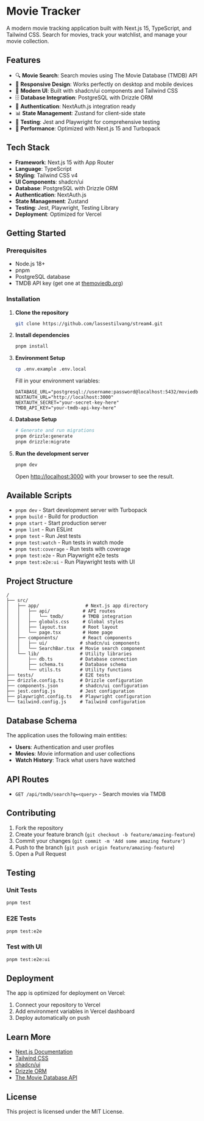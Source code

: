 # Movie Tracker

A modern movie tracking application built with Next.js 15, TypeScript, and Tailwind CSS. Search for movies, track your watchlist, and manage your movie collection.

## Features

- 🔍 **Movie Search**: Search movies using The Movie Database (TMDB) API
- 📱 **Responsive Design**: Works perfectly on desktop and mobile devices
- 🎨 **Modern UI**: Built with shadcn/ui components and Tailwind CSS
- 🗄️ **Database Integration**: PostgreSQL with Drizzle ORM
- 🔐 **Authentication**: NextAuth.js integration ready
- 📊 **State Management**: Zustand for client-side state
- 🧪 **Testing**: Jest and Playwright for comprehensive testing
- 🚀 **Performance**: Optimized with Next.js 15 and Turbopack

## Tech Stack

- **Framework**: Next.js 15 with App Router
- **Language**: TypeScript
- **Styling**: Tailwind CSS v4
- **UI Components**: shadcn/ui
- **Database**: PostgreSQL with Drizzle ORM
- **Authentication**: NextAuth.js
- **State Management**: Zustand
- **Testing**: Jest, Playwright, Testing Library
- **Deployment**: Optimized for Vercel

## Getting Started

### Prerequisites

- Node.js 18+
- pnpm
- PostgreSQL database
- TMDB API key (get one at [themoviedb.org](https://www.themoviedb.org/settings/api))

### Installation

1. **Clone the repository**

   ```bash
   git clone https://github.com/lassestilvang/stream4.git
   ```

2. **Install dependencies**

   ```bash
   pnpm install
   ```

3. **Environment Setup**

   ```bash
   cp .env.example .env.local
   ```

   Fill in your environment variables:

   ```env
   DATABASE_URL="postgresql://username:password@localhost:5432/moviedb"
   NEXTAUTH_URL="http://localhost:3000"
   NEXTAUTH_SECRET="your-secret-key-here"
   TMDB_API_KEY="your-tmdb-api-key-here"
   ```

4. **Database Setup**

   ```bash
   # Generate and run migrations
   pnpm drizzle:generate
   pnpm drizzle:migrate
   ```

5. **Run the development server**

   ```bash
   pnpm dev
   ```

   Open [http://localhost:3000](http://localhost:3000) with your browser to see the result.

## Available Scripts

- `pnpm dev` - Start development server with Turbopack
- `pnpm build` - Build for production
- `pnpm start` - Start production server
- `pnpm lint` - Run ESLint
- `pnpm test` - Run Jest tests
- `pnpm test:watch` - Run tests in watch mode
- `pnpm test:coverage` - Run tests with coverage
- `pnpm test:e2e` - Run Playwright e2e tests
- `pnpm test:e2e:ui` - Run Playwright tests with UI

## Project Structure

```
/
├── src/
│   ├── app/                 # Next.js app directory
│   │   ├── api/            # API routes
│   │   │   └── tmdb/       # TMDB integration
│   │   ├── globals.css     # Global styles
│   │   ├── layout.tsx      # Root layout
│   │   └── page.tsx        # Home page
│   ├── components/         # React components
│   │   ├── ui/            # shadcn/ui components
│   │   └── SearchBar.tsx  # Movie search component
│   └── lib/               # Utility libraries
│       ├── db.ts          # Database connection
│       ├── schema.ts      # Database schema
│       └── utils.ts       # Utility functions
├── tests/                 # E2E tests
├── drizzle.config.ts      # Drizzle configuration
├── components.json        # shadcn/ui configuration
├── jest.config.js         # Jest configuration
├── playwright.config.ts   # Playwright configuration
└── tailwind.config.js     # Tailwind configuration
```

## Database Schema

The application uses the following main entities:

- **Users**: Authentication and user profiles
- **Movies**: Movie information and user collections
- **Watch History**: Track what users have watched

## API Routes

- `GET /api/tmdb/search?q=<query>` - Search movies via TMDB

## Contributing

1. Fork the repository
2. Create your feature branch (`git checkout -b feature/amazing-feature`)
3. Commit your changes (`git commit -m 'Add some amazing feature'`)
4. Push to the branch (`git push origin feature/amazing-feature`)
5. Open a Pull Request

## Testing

### Unit Tests

```bash
pnpm test
```

### E2E Tests

```bash
pnpm test:e2e
```

### Test with UI

```bash
pnpm test:e2e:ui
```

## Deployment

The app is optimized for deployment on Vercel:

1. Connect your repository to Vercel
2. Add environment variables in Vercel dashboard
3. Deploy automatically on push

## Learn More

- [Next.js Documentation](https://nextjs.org/docs)
- [Tailwind CSS](https://tailwindcss.com/docs)
- [shadcn/ui](https://ui.shadcn.com/)
- [Drizzle ORM](https://orm.drizzle.team/)
- [The Movie Database API](https://developers.themoviedb.org/3)

## License

This project is licensed under the MIT License.
